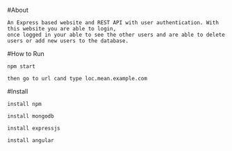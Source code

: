 #About
  
    An Express based website and REST API with user authentication. With this website you are able to login, 
    once logged in your able to see the other users and are able to delete users or add new users to the database.




#How to Run

    npm start

    then go to url cand type loc.mean.example.com





#Install

    install npm

    install mongodb

    install expressjs

    install angular






























